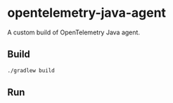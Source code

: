 # opentelemetry-java-agent

A custom build of OpenTelemetry Java agent.

## Build

```bash
./gradlew build
```

## Run

```bash

```
